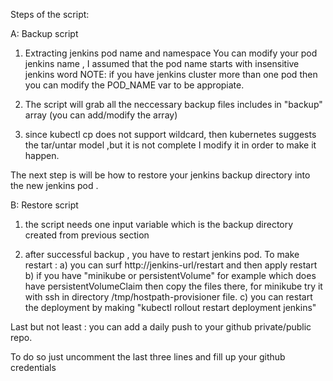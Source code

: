 Steps of the script:

A: Backup script

1) Extracting jenkins pod name and namespace
You can modify your pod jenkins name , I assumed that the pod name starts with insensitive jenkins word 
NOTE: if you have jenkins cluster more than one pod then you can modify the POD_NAME var to be appropiate.

2) The script will grab all the neccessary backup files includes in "backup" array (you can add/modify the array)

3) since kubectl cp does not support wildcard, then kubernetes suggests the tar/untar model ,but it is not complete I modify it in order to make it happen.

The next step is will be how to restore your jenkins backup directory into the new jenkins pod .


B: Restore script

1) the script needs one input variable which is the backup directory created from previous section

2) after successful backup , you have to restart jenkins pod.
To make restart : 
  a) you can surf http://jenkins-url/restart and then apply restart
  b) if you have "minikube or persistentVolume" for example which does have persistentVolumeClaim then copy the files there, for minikube try it with ssh in directory /tmp/hostpath-provisioner file.
  c) you can restart the deployment by making "kubectl rollout restart deployment jenkins"

Last but not least : you can add a daily push to your github private/public repo.

To do so just uncomment the last three lines and fill up your github credentials
